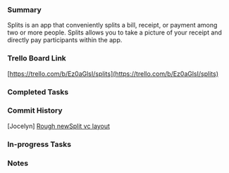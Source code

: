 ### Summary

Splits is an app that conveniently splits a bill, receipt, or payment among two or more people. Splits allows you to take a picture of your receipt and directly pay participants within the app.


### Trello Board Link

[https://trello.com/b/Ez0aGlsI/splits](https://trello.com/b/Ez0aGlsI/splits)


### Completed Tasks

### Commit History
[Jocelyn] [Rough newSplit vc layout](https://github.com/ECS189E/project-w21-splits/commit/cd46710246286602f4b1597eba23a75794a2cf95)

### In-progress Tasks

### Notes
